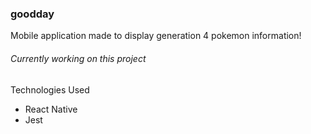 ### goodday
Mobile application made to display generation 4 pokemon information!

###### Currently working on this project

Technologies Used
- React Native
- Jest
